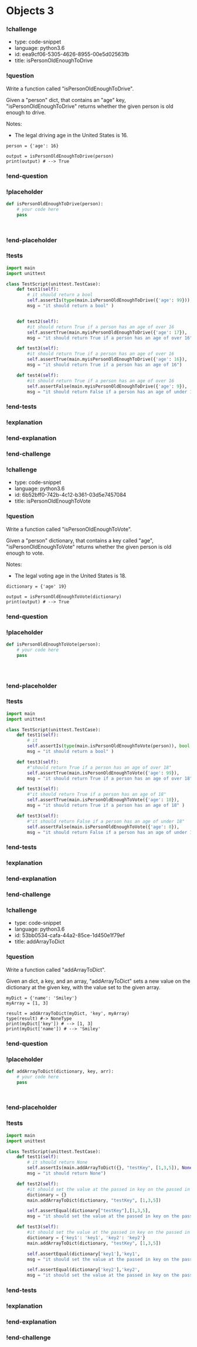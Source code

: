# Objects 3

### !challenge

* type: code-snippet
* language: python3.6
* id: eea9cf06-5305-4626-8955-00e5d02563fb
* title: isPersonOldEnoughToDrive

### !question

Write a function called "isPersonOldEnoughToDrive".

Given a "person" dict, that contains an "age" key, "isPersonOldEnoughToDrive" returns whether the given person is old enough to drive.

Notes:
* The legal driving age in the United States is 16.

```
person = {'age': 16}

output = isPersonOldEnoughToDrive(person)
print(output) # --> True
```

### !end-question

### !placeholder

```python
def isPersonOldEnoughToDrive(person):
    # your code here
    pass




```

### !end-placeholder

### !tests

```python
import main
import unittest

class TestScript(unittest.TestCase):
    def test1(self):
        # it should return a bool
        self.assertIs(type(main.isPersonOldEnoughToDrive({'age': 99})), bool,
        msg = "it should return a bool" )


    def test2(self):
        #it should return True if a person has an age of over 16
        self.assertTrue(main.myisPersonOldEnoughToDrive({'age': 17}),
        msg = "it should return True if a person has an age of over 16")

    def test3(self):
        #it should return True if a person has an age of over 16
        self.assertTrue(main.myisPersonOldEnoughToDrive({'age': 16}),
        msg = "it should return True if a person has an age of 16")

    def test4(self):
        #it should return True if a person has an age of over 16
        self.assertFalse(main.myisPersonOldEnoughToDrive({'age': 9}),
        msg = "it should return False if a person has an age of under 16")

```

### !end-tests

### !explanation

### !end-explanation

### !end-challenge

### !challenge

* type: code-snippet
* language: python3.6
* id: 6b52bff0-742b-4c12-b361-03d5e7457084
* title: isPersonOldEnoughToVote

### !question

Write a function called "isPersonOldEnoughToVote".

Given a "person" dictionary, that contains a key called "age", "isPersonOldEnoughToVote" returns whether the given person is old enough to vote.

Notes:
* The legal voting age in the United States is 18.

```
dictionary = {'age' 19}

output = isPersonOldEnoughToVote(dictionary)
print(output) # --> True
```

### !end-question

### !placeholder

```python
def isPersonOldEnoughToVote(person):
    # your code here
    pass





```

### !end-placeholder

### !tests

```python
import main
import unittest

class TestScript(unittest.TestCase):
    def test1(self):
        # it
        self.assertIs(type(main.isPersonOldEnoughToVote(person)), bool,
        msg = "it should return a bool" )

    def test3(self):
        #"should return True if a person has an age of over 18"
        self.assertTrue(main.isPersonOldEnoughToVote({'age': 99}),
        msg = "it should return True if a person has an age of over 18" )

    def test3(self):
        #"it should return True if a person has an age of 18"
        self.assertTrue(main.isPersonOldEnoughToVote({'age': 18}),
        msg = "it should return True if a person has an age of 18" )

    def test3(self):
        #"it should return False if a person has an age of under 18"
        self.assertFalse(main.isPersonOldEnoughToVote({'age': 8}),
        msg = "it should return False if a person has an age of under 18" )

```

### !end-tests

### !explanation

### !end-explanation

### !end-challenge

### !challenge

* type: code-snippet
* language: python3.6
* id: 53bb0534-cafa-44a2-85ce-1d450e1f79ef
* title: addArrayToDict

### !question

Write a function called "addArrayToDict".

Given an dict, a key, and an array, "addArrayToDict" sets a new value on the dictionary at the given key, with the value set to the given array.

```
myDict = {'name': 'Smiley'}
myArray = [1, 3]

result = addArrayToDict(myDict, 'key', myArray)
type(result) #-> NoneType
print(myDict['key']) # --> [1, 3]
print(myDict['name']) # --> 'Smiley'
```

### !end-question

### !placeholder

```python
def addArrayToDict(dictionary, key, arr):
    # your code here
    pass




```

### !end-placeholder

### !tests

```python
import main
import unittest

class TestScript(unittest.TestCase):
    def test1(self):
        # it should return None
        self.assertIs(main.addArrayToDict({}, "testKey", [1,3,5]), None,
        msg = "it should return None")

    def test2(self):
        #it should set the value at the passed in key on the passed in dict to be the passed in array"
        dictionary = {}
        main.addArrayToDict(dictionary, "testKey", [1,3,5])

        self.assertEqual(dictionary["testKey"],[1,3,5],
        msg = "it should set the value at the passed in key on the passed in dict to be the passed in array")

    def test3(self):
        #it should set the value at the passed in key on the passed in dict to be the passed in array and keep the other keys unchanged"
        dictionary = {'key1': 'key1', 'key2': 'key2'}
        main.addArrayToDict(dictionary, "testKey", [1,3,5])

        self.assertEqual(dictionary['key1'],'key1',
        msg = "it should set the value at the passed in key on the passed in dict to be the passed in array and keep the other keys unchanged")

        self.assertEqual(dictionary['key2'],'key2',
        msg = "it should set the value at the passed in key on the passed in dict to be the passed in array and keep the other keys unchanged")

```

### !end-tests

### !explanation

### !end-explanation

### !end-challenge
